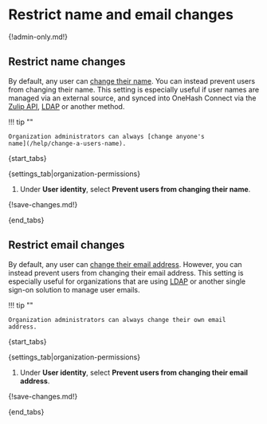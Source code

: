 # Restrict name and email changes

{!admin-only.md!}

## Restrict name changes

By default, any user can [change their name](/help/change-your-name).
You can instead prevent users from changing their name. This setting is
especially useful if user names are managed via an external source, and
synced into OneHash Connect via the [Zulip API](/api), [LDAP][ldap-sync-data] or
another method.

!!! tip ""

    Organization administrators can always [change anyone's
    name](/help/change-a-users-name).

{start_tabs}

{settings_tab|organization-permissions}

1. Under **User identity**, select **Prevent users from changing their
   name**.

{!save-changes.md!}

{end_tabs}

## Restrict email changes

By default, any user can [change their email address][change-email].
However, you can instead prevent users from changing their email
address. This setting is especially useful for organizations that
are using [LDAP][ldap-sync-data] or another single sign-on solution
to manage user emails.

!!! tip ""

    Organization administrators can always change their own email
    address.

{start_tabs}

{settings_tab|organization-permissions}

1. Under **User identity**, select **Prevent users from changing their
   email address**.

{!save-changes.md!}

{end_tabs}

[change-email]: /help/change-your-email-address
[ldap-sync-data]: https://zulip.readthedocs.io/en/stable/production/authentication-methods.html#synchronizing-data
